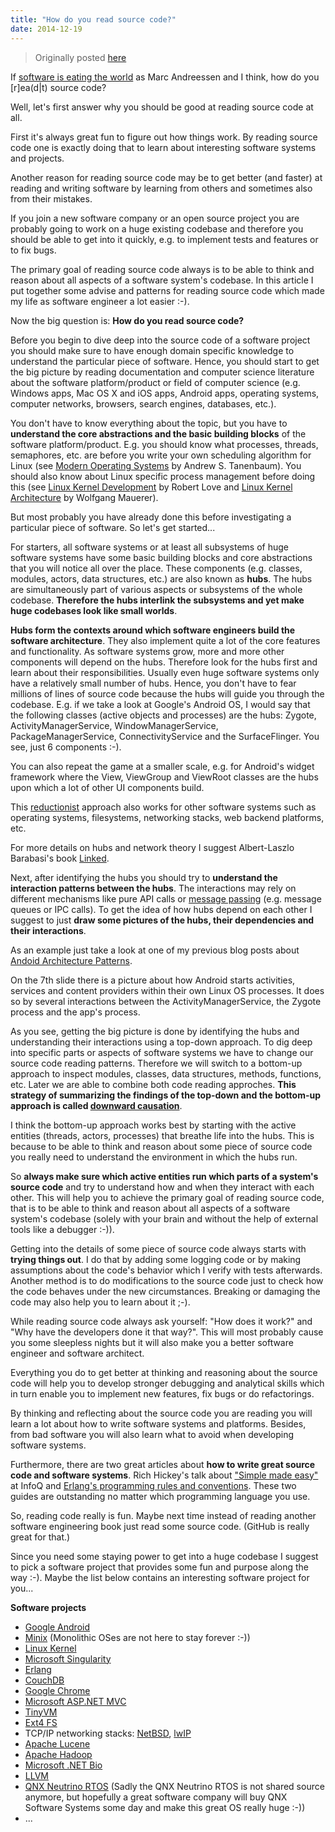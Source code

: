 ```yaml
---
title: "How do you read source code?"
date: 2014-12-19
---
```


> Originally posted [here](http://himmele.blogspot.com/2012/01/how-do-you-read-source-code.html)

If [software is eating the world](http://online.wsj.com/article/SB10001424053111903480904576512250915629460.html) as Marc Andreessen and I think, how do you [r]ea(d\|t) source code?

Well, let's first answer why you should be good at reading source code at all.

First it's always great fun to figure out how things work. By reading source code one is exactly doing that to learn about interesting software systems and projects.

Another reason for reading source code may be to get better (and faster) at reading and writing software by learning from others and sometimes also from their mistakes.

If you join a new software company or an open source project you are probably going to work on a huge existing codebase and therefore you should be able to get into it quickly, e.g. to implement tests and features or to fix bugs.

The primary goal of reading source code always is to be able to think and reason about all aspects of a software system's codebase. In this article I put together some advise and patterns for reading source code which made my life as software engineer a lot easier :-).

Now the big question is: **How do you read source code?**

Before you begin to dive deep into the source code of a software project you should make sure to have enough domain specific knowledge to understand the particular piece of software. Hence, you should start to get the big picture by reading documentation and computer science literature about the software platform/product or field of computer science (e.g. Windows apps, Mac OS X and iOS apps, Android apps, operating systems, computer networks, browsers, search engines, databases, etc.).

You don't have to know everything about the topic, but you have to **understand the core abstractions and the basic building blocks** of the software platform/product. E.g. you should know what processes, threads, semaphores, etc. are before you write your own scheduling algorithm for Linux (see [Modern Operating Systems](http://www.amazon.com/Modern-Operating-Systems-Andrew-Tanenbaum/dp/0136006639/ref=sr_1_1?ie=UTF8&amp;qid=1323008055&amp;sr=8-1) by Andrew S. Tanenbaum). You should also know about Linux specific process management before doing this (see [Linux Kernel Development](http://www.amazon.com/Linux-Kernel-Development-Robert-Love/dp/0672329468/ref=sr_1_1?s=books&amp;ie=UTF8&amp;qid=1323008100&amp;sr=1-1) by Robert Love and [Linux Kernel Architecture](http://www.amazon.com/Professional-Linux-Kernel-Architecture-Programmer/dp/0470343435/ref=sr_1_1?s=books&amp;ie=UTF8&amp;qid=1323008158&amp;sr=1-1) by Wolfgang Mauerer).

But most probably you have already done this before investigating a particular piece of software. So let's get started...

For starters, all software systems or at least all subsystems of huge software systems have some basic building blocks and core abstractions that you will notice all over the place. These components (e.g. classes, modules, actors, data structures, etc.) are also known as **hubs**. The hubs are simultaneously part of various aspects or subsystems of the whole codebase. **Therefore the hubs interlink the subsystems and yet make huge codebases look like small worlds**.

**Hubs form the contexts around which software engineers build the software architecture**. They also implement quite a lot of the core features and functionality. As software systems grow, more and more other components will depend on the hubs. Therefore look for the hubs first and learn about their responsibilities. Usually even huge software systems only have a relatively small number of hubs. Hence, you don't have to fear millions of lines of source code because the hubs will guide you through the codebase. E.g. if we take a look at Google's Android OS, I would say that the following classes (active objects and processes) are the hubs: Zygote, ActivityManagerService, WindowManagerService, PackageManagerService, ConnectivityService and the SurfaceFlinger. You see, just 6 components :-).

You can also repeat the game at a smaller scale, e.g. for Android's widget framework where the View, ViewGroup and ViewRoot classes are the hubs upon which a lot of other UI components build.

This [reductionist](http://en.wikipedia.org/wiki/Reductionism) approach also works for other software systems such as operating systems, filesystems, networking stacks, web backend platforms, etc.

For more details on hubs and network theory I suggest Albert-Laszlo Barabasi's book [Linked](http://www.amazon.com/Linked-Everything-Connected-Else-Means/dp/0452284392).

Next, after identifying the hubs you should try to **understand the interaction patterns between the hubs**. The interactions may rely on different mechanisms like pure API calls or [message passing](http://en.wikipedia.org/wiki/Message_passing) (e.g. message queues or IPC calls). To get the idea of how hubs depend on each other I suggest to just **draw some pictures of the hubs, their dependencies and their interactions**.

As an example just take a look at one of my previous blog posts about [Andoid Architecture Patterns](http://himmele.blogspot.com/2010/02/android-architecture-patterns.html).

On the 7th slide there is a picture about how Android starts activities, services and content providers within their own Linux OS processes. It does so by several interactions between the ActivityManagerService, the Zygote process and the app's process.

As you see, getting the big picture is done by identifying the hubs and understanding their interactions using a top-down approach. To dig deep into specific parts or aspects of software systems we have to change our source code reading patterns. Therefore we will switch to a bottom-up approach to inspect modules, classes, data structures, methods, functions, etc. Later we are able to combine both code reading approches. **This strategy of summarizing the findings of the top-down and the bottom-up approach is called [downward causation](http://pespmc1.vub.ac.be/DOWNCAUS.html)**.

<div>

</div>
I think the bottom-up approach works best by starting with the active entities (threads, actors, processes) that breathe life into the hubs. This is because to be able to think and reason about some piece of source code you really need to understand the environment in which the hubs run.

So **always make sure which active entities run which parts of a system's source code** and try to understand how and when they interact with each other. This will help you to achieve the primary goal of reading source code, that is to be able to think and reason about all aspects of a software system's codebase (solely with your brain and without the help of external tools like a debugger :-)).

Getting into the details of some piece of source code always starts with **trying things out**. I do that by adding some logging code or by making assumptions about the code's behavior which I verify with tests afterwards. Another method is to do modifications to the source code just to check how the code behaves under the new circumstances. Breaking or damaging the code may also help you to learn about it ;-).

While reading source code always ask yourself: "How does it work?" and "Why have the developers done it that way?". This will most probably cause you some sleepless nights but it will also make you a better software engineer and software architect.

Everything you do to get better at thinking and reasoning about the source code will help you to develop stronger debugging and analytical skills which in turn enable you to implement new features, fix bugs or do refactorings.

By thinking and reflecting about the source code you are reading you will learn a lot about how to write software systems and platforms. Besides, from bad software you will also learn what to avoid when developing software systems.

Furthermore, there are two great articles about **how to write great source code and software systems**. Rich Hickey's talk about ["Simple made easy"](http://www.infoq.com/presentations/Simple-Made-Easy) at InfoQ and [Erlang's programming rules and conventions](http://www.erlang.se/doc/programming_rules.shtml). These two guides are outstanding no matter which programming language you use.

So, reading code really is fun. Maybe next time instead of reading another software engineering book just read some source code. (GitHub is really great for that.)

Since you need some staying power to get into a huge codebase I suggest to pick a software project that provides some fun and purpose along the way :-). Maybe the list below contains an interesting software project for you...

**Software projects**

*   [Google Android](http://source.android.com/source/downloading.html)
*   [Minix](http://git.minix3.org/?p=minix.git;a=tree) (Monolithic OSes are not here to stay forever :-))
*   [Linux Kernel](http://www.kernel.org/)
*   [Microsoft Singularity](http://singularity.codeplex.com/releases/view/19428)
*   [Erlang](https://github.com/erlang/otp)
*   [CouchDB](https://github.com/apache/couchdb)
*   [Google Chrome](http://src.chromium.org/viewvc/chrome/)
*   [Microsoft ASP.NET MVC](http://aspnet.codeplex.com/SourceControl/changeset/view/72551)
*   [TinyVM](https://github.com/GenTiradentes/tinyvm)
*   [Ext4 FS](http://git.kernel.org/?p=linux/kernel/git/torvalds/linux.git;a=tree;f=fs/ext4;h=10fc5796018ce1f8611a94eb3801c33119b185f1;hb=HEAD)
*   TCP/IP networking stacks: [NetBSD](http://www.netbsd.org/), [lwIP](http://git.savannah.gnu.org/cgit/lwip.git/tree/)
*   [Apache Lucene](http://lucene.apache.org/java/docs/developer-resources.html#source)
*   [Apache Hadoop](http://hadoop.apache.org/mapreduce/version_control.html#Anonymous+Access+%28read-only%29)
*   [Microsoft .NET Bio](http://bio.codeplex.com/documentation)
*   [LLVM](http://llvm.org/)
*   [QNX Neutrino RTOS](http://www.qnx.com/developers/docs/6.4.1/neutrino/sys_arch/about.html) (Sadly the QNX Neutrino RTOS is not shared source anymore, but hopefully a great software company will buy QNX Software Systems some day and make this great OS really huge :-))
*   ...
